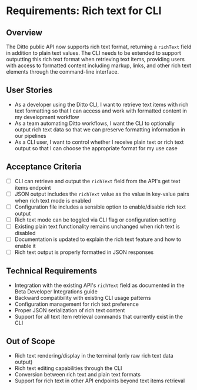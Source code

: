 # Requirements: Rich text for CLI

## Overview
The Ditto public API now supports rich text format, returning a `richText` field in addition to plain text values. The CLI needs to be extended to support outputting this rich text format when retrieving text items, providing users with access to formatted content including markup, links, and other rich text elements through the command-line interface.

## User Stories
- As a developer using the Ditto CLI, I want to retrieve text items with rich text formatting so that I can access and work with formatted content in my development workflow
- As a team automating Ditto workflows, I want the CLI to optionally output rich text data so that we can preserve formatting information in our pipelines
- As a CLI user, I want to control whether I receive plain text or rich text output so that I can choose the appropriate format for my use case

## Acceptance Criteria
- [ ] CLI can retrieve and output the `richText` field from the API's get text items endpoint
- [ ] JSON output includes the `richText` value as the value in key-value pairs when rich text mode is enabled
- [ ] Configuration file includes a sensible option to enable/disable rich text output
- [ ] Rich text mode can be toggled via CLI flag or configuration setting
- [ ] Existing plain text functionality remains unchanged when rich text is disabled
- [ ] Documentation is updated to explain the rich text feature and how to enable it
- [ ] Rich text output is properly formatted in JSON responses

## Technical Requirements
- Integration with the existing API's `richText` field as documented in the Beta Developer Integrations guide
- Backward compatibility with existing CLI usage patterns
- Configuration management for rich text preference
- Proper JSON serialization of rich text content
- Support for all text item retrieval commands that currently exist in the CLI

## Out of Scope
- Rich text rendering/display in the terminal (only raw rich text data output)
- Rich text editing capabilities through the CLI
- Conversion between rich text and plain text formats
- Support for rich text in other API endpoints beyond text items retrieval